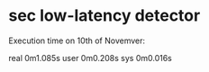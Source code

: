 # sec low-latency detector

Execution time on 10th of Novemver:

real	0m1.085s
user	0m0.208s
sys	0m0.016s